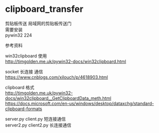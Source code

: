 # clipboard_transfer
剪贴板传送
局域网的剪贴板传送门  
需要安装  
pywin32 224  


参考资料  

win32clipboard 使用  
http://timgolden.me.uk/pywin32-docs/win32clipboard.html  

socket 长连接 通信  
https://www.cnblogs.com/xilouch/p/4618903.html  

clipboard 格式  
http://timgolden.me.uk/pywin32-docs/win32clipboard__GetClipboardData_meth.html  
https://docs.microsoft.com/en-us/windows/desktop/dataxchg/standard-clipboard-formats  

server.py client.py 短连接通信  
server2.py client2.py 长连接通信  

